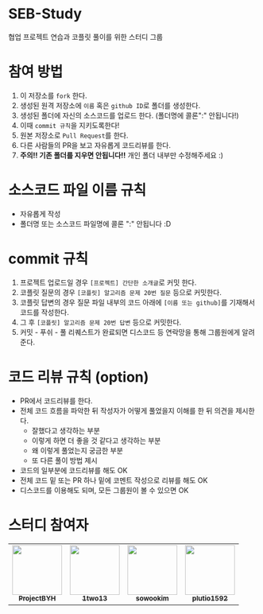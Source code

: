 # SEB-Study
협업 프로젝트 연습과 코플릿 풀이를 위한 스터디 그룹
   
   
   
   
   
# 참여 방법
1. 이 저장소를 ```fork``` 한다.
2. 생성된 원격 저장소에 ```이름``` 혹은 ```github ID```로 폴더를 생성한다.
3. 생성된 폴더에 자신의 소스코드를 업로드 한다. (폴더명에 콜론":" 안됩니다!)
4. 이때 ```commit 규칙```을 지키도록한다!
5. 원본 저장소로 ```Pull Request```를 한다.
6. 다른 사람들의 PR을 보고 자유롭게 코드리뷰를 한다.
7. __주의!! 기존 폴더를 지우면 안됩니다!!__ 개인 폴더 내부만 수정해주세요 :)
   
   
   
   
   
# 소스코드 파일 이름 규칙
* 자유롭게 작성
* 폴더명 또는 소스코드 파일명에 콜론 ":" 안됩니다 :D
   
   
   
   
   
# commit 규칙
1. 프로젝트 업로드일 경우 ```[프로젝트] 간단한 소개글```로 커밋 한다.
2. 코플릿 질문의 경우 ```[코플릿] 알고리즘 문제 20번 질문``` 등으로 커밋한다.
3. 코플릿 답변의 경우 질문 파일 내부의 코드 아래에 ```[이름 또는 github]```를 기재해서 코드를 작성한다. 
4. 그 후 ```[코플릿] 알고리즘 문제 20번 답변``` 등으로 커밋한다.
5. 커밋 - 푸쉬 - 풀 리퀘스트가 완료되면 디스코드 등 연락망을 통해 그룹원에게 알려준다.
   
   
   
   
   
# 코드 리뷰 규칙 (option)
* PR에서 코드리뷰를 한다.
* 전체 코드 흐름을 파악한 뒤 작성자가 어떻게 풀었을지 이해를 한 뒤 의견을 제시한다.
    * 잘했다고 생각하는 부분
    * 이렇게 하면 더 좋을 것 같다고 생각하는 부분
    * 왜 이렇게 풀었는지 궁금한 부분
    * 또 다른 풀이 방법 제시
* 코드의 일부분에 코드리뷰를 해도 OK
* 전체 코드 밑 또는 PR 하나 밑에 코멘트 작성으로 리뷰를 해도 OK
* 디스코드를 이용해도 되며, 모든 그룹원이 볼 수 있으면 OK
   
   
   
   
   
# 스터디 참여자
<table>
    <tr>
        <td align="center">
            <a href="https://https://github.com/ProjectBYH">
                <img src="https://avatars.githubusercontent.com/u/94483085?v=4" width="100px"; alt style="max=width: 100%;">
                <br><sub><b>ProjectBYH</b></sub></td>
        <td align="center">
            <a href="https://github.com/1two13">
                <img src="https://avatars.githubusercontent.com/u/88531407?v=4" width="100px"; alt style="max=width: 100%;">
                <br><sub><b>1two13</b></sub></td>
        <td align="center">
            <a href="https://github.com/sowookim">
                <img src="https://avatars.githubusercontent.com/u/94825738?v=4" width="100px"; alt style="max=width: 100%;">
                <br><sub><b>sowookim</b></sub></td>
        <td align="center">
            <a href="https://github.com/plutio1592">
                <img src="https://avatars.githubusercontent.com/u/96008486?v=4" width="100px"; alt style="max=width: 100%;">
                <br><sub><b>plutio1592</b></sub></td>

</tr>
</table>